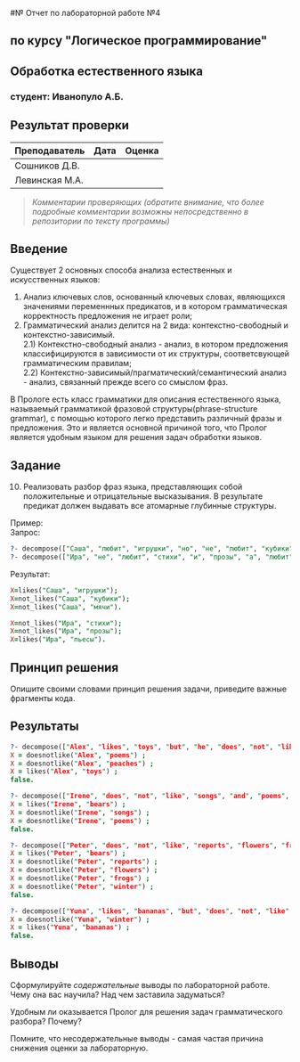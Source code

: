 #№ Отчет по лабораторной работе №4
## по курсу "Логическое программирование"

## Обработка естественного языка

### студент: Иванопуло А.Б.

## Результат проверки

| Преподаватель     | Дата         |  Оценка       |
|-------------------|--------------|---------------|
| Сошников Д.В. |              |               |
| Левинская М.А.|              |               |

> *Комментарии проверяющих (обратите внимание, что более подробные комментарии возможны непосредственно в репозитории по тексту программы)*


## Введение


Существует 2 основных способа анализа естественных и искусственных языков:  
1) Анализ ключевых слов, основанный ключевых словах, являющихся значениями переменнных предикатов, и в котором грамматическая корректность предложения не играет роли;
2) Грамматический анализ делится на 2 вида: контекстно-свободный и контекстно-зависимый.  
	2.1) Контекстно-свободный анализ - анализ, в котором предложения классифицируются в зависимости от их структуры, соответсвующей грамматическим правилам;  
	2.2) Контекстно-зависимый/прагматический/семантический анализ - анализ, связанный прежде всего со смыслом фраз.  

В Прологе есть класс грамматики для описания естественного языка, называемый грамматикой фразовой структуры(phrase-structure grammar), с помощью которого легко представить различный фразы и предложения. Это и является основной причиной того, что Пролог является удобным языком для решения задач обработки языков.

## Задание

10. Реализовать разбор фраз языка, представляющих собой положительные и отрицательные высказывания. В результате предикат должен выдавать все атомарные глубинные структуры.  

Пример:  
Запрос:  
```prolog
?- decompose(["Саша", "любит", "игрушки", "но", "не", "любит", "кубики", "и", "мячи"],X).
?- decompose(["Ира", "не", "любит", "стихи", "и", "прозы", "а", "любит", "пьесы"],X).
```
Результат:   
```prolog
X=likes("Саша", "игрушки");
X=not_likes("Саша", "кубики");
X=not_likes("Саша", "мячи").

X=not_likes("Ира", "стихи"); 
X=not_likes("Ира", "прозы"); 
X=likes("Ира", "пьесы").
```

## Принцип решения

Опишите своими словами принцип решения задачи, приведите важные фрагменты кода. 

## Результаты
```prolog
?- decompose(["Alex", "likes", "toys", "but", "he", "does", "not", "like", "poems", "and", "peaches"], X).
X = doesnotlike("Alex", "poems") ;
X = doesnotlike("Alex", "peaches") ;
X = likes("Alex", "toys") ;
false.

?- decompose(["Irene", "does", "not", "like", "songs", "and", "poems", "but", "likes", "bears"], X).
X = likes("Irene", "bears") ;
X = doesnotlike("Irene", "songs") ;
X = doesnotlike("Irene", "poems") ;
false.

?- decompose(["Peter", "does", "not", "like", "reports", "flowers", "frogs", "and", "winter", "but", "she", "likes", "bears"], X).
X = likes("Peter", "bears") ;
X = doesnotlike("Peter", "reports") ;
X = doesnotlike("Peter", "flowers") ;
X = doesnotlike("Peter", "frogs") ;
X = doesnotlike("Peter", "winter") ;
false.

?- decompose(["Yuna", "likes", "bananas", "but", "does", "not", "like", "winter"], X).
X = doesnotlike("Yuna", "winter") ;
X = likes("Yuna", "bananas") ;
false.
```
## Выводы

Сформулируйте *содержательные* выводы по лабораторной работе. 
Чему она вас научила? Над чем заставила задуматься? 

Удобным ли оказывается Пролог для решения задач грамматического разбора? Почему?

Помните, что несодержательные выводы -
самая частая причина снижения оценки за лабораторную.




